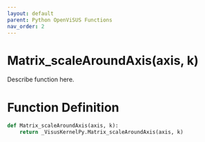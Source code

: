```yaml
---
layout: default
parent: Python OpenViSUS Functions
nav_order: 2
---
```


# Matrix_scaleAroundAxis(axis, k)

Describe function here.

# Function Definition

```python
def Matrix_scaleAroundAxis(axis, k):
    return _VisusKernelPy.Matrix_scaleAroundAxis(axis, k)
```